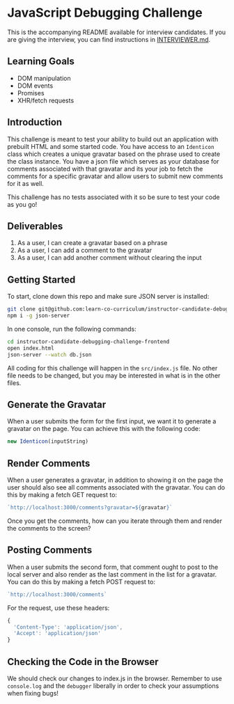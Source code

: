 # JavaScript Debugging Challenge

This is the accompanying README available for interview candidates. If you are
giving the interview, you can find instructions in [INTERVIEWER.md](INTERVIEWER.md).

## Learning Goals

* DOM manipulation
* DOM events
* Promises
* XHR/fetch requests

## Introduction

This challenge is meant to test your ability to build out an application
with prebuilt HTML and some started code. You have access to an `Identicon`
class which creates a unique gravatar based on the phrase used to create the
class instance. You have a json file which serves as your database for comments
associated with that gravatar and its your job to fetch the comments for a
specific gravatar and allow users to submit new comments for it as well.

This challenge has no tests associated with it so be sure to test your code as
you go!

## Deliverables

1. As a user, I can create a gravatar based on a phrase
2. As a user, I can add a comment to the gravatar
3. As a user, I can add another comment without clearing the input

## Getting Started

To start, clone down this repo and make sure JSON server is installed:

```sh
git clone git@github.com:learn-co-curriculum/instructor-candidate-debugging-challenge-frontend.git
npm i -g json-server
```

In one console, run the following commands:

```sh
cd instructor-candidate-debugging-challenge-frontend
open index.html
json-server --watch db.json
```

All coding for this challenge will happen in the `src/index.js` file. No other
file needs to be changed, but you may be interested in what is in the other
files.

## Generate the Gravatar

When a user submits the form for the first input, we want it to generate a
gravatar on the page. You can achieve this with the following code:

```js
new Identicon(inputString)
```

## Render Comments

When a user generates a gravatar, in addition to showing it on the page the user
should also see all comments associated with the gravatar. You can do this by
making a fetch GET request to:

```js
`http://localhost:3000/comments?gravatar=${gravatar}`
```

Once you get the comments, how can you iterate through them and render the
comments to the screen?

## Posting Comments

When a user submits the second form, that comment ought to post to the local
server and also render as the last comment in the list for a gravatar. You can
do this by making a fetch POST request to:

```js
`http://localhost:3000/comments`
```

For the request, use these headers:

```js
{
  'Content-Type': 'application/json',
  'Accept': 'application/json'
}
```

## Checking the Code in the Browser

We should check our changes to index.js in the browser. Remember to use
`console.log` and the `debugger` liberally in order to check your assumptions
when fixing bugs!
